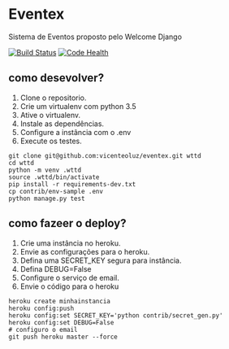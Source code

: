 # Eventex

Sistema de Eventos proposto pelo Welcome Django

[![Build Status](https://travis-ci.org/VicenteOluz/wttd.svg?branch=master)](https://travis-ci.org/VicenteOluz/wttd)
[![Code Health](https://landscape.io/github/VicenteOluz/wttd/master/landscape.svg?style=flat)](https://landscape.io/github/VicenteOluz/wttd/master)

## como desevolver?

1. Clone o repositorio.
2. Crie um virtualenv com python 3.5
3. Ative o virtualenv.
4. Instale as dependências.
5. Configure a instância com o .env
6. Execute os testes.

```console
git clone git@github.com:vicenteoluz/eventex.git wttd
cd wttd
python -m venv .wttd
source .wttd/bin/activate
pip install -r requirements-dev.txt
cp contrib/env-sample .env
python manage.py test
```

## como fazeer o deploy?

1. Crie uma instância no heroku.
2. Envie as configurações para o heroku.
3. Defina uma SECRET_KEY segura para instância.
4. Defina DEBUG=False
5. Configure o serviço de email.
6. Envie o código para o heroku

```console
heroku create minhainstancia
heroku config:push
heroku config:set SECRET_KEY='python contrib/secret_gen.py'
heroku config:set DEBUG=False
# configuro o email
git push heroku master --force

```